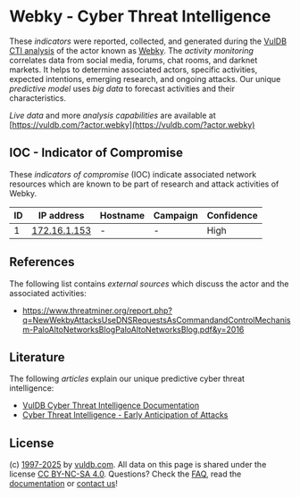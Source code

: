 # Webky - Cyber Threat Intelligence

These _indicators_ were reported, collected, and generated during the [VulDB CTI analysis](https://vuldb.com/?kb.cti) of the actor known as [Webky](https://vuldb.com/?actor.webky). The _activity monitoring_ correlates data from social media, forums, chat rooms, and darknet markets. It helps to determine associated actors, specific activities, expected intentions, emerging research, and ongoing attacks. Our unique _predictive model_ uses _big data_ to forecast activities and their characteristics.

_Live data_ and more _analysis capabilities_ are available at [https://vuldb.com/?actor.webky](https://vuldb.com/?actor.webky)

## IOC - Indicator of Compromise

These _indicators of compromise_ (IOC) indicate associated network resources which are known to be part of research and attack activities of Webky.

ID | IP address | Hostname | Campaign | Confidence
-- | ---------- | -------- | -------- | ----------
1 | [172.16.1.153](https://vuldb.com/?ip.172.16.1.153) | - | - | High

## References

The following list contains _external sources_ which discuss the actor and the associated activities:

* https://www.threatminer.org/report.php?q=NewWekbyAttacksUseDNSRequestsAsCommandandControlMechanism-PaloAltoNetworksBlogPaloAltoNetworksBlog.pdf&y=2016

## Literature

The following _articles_ explain our unique predictive cyber threat intelligence:

* [VulDB Cyber Threat Intelligence Documentation](https://vuldb.com/?kb.cti)
* [Cyber Threat Intelligence - Early Anticipation of Attacks](https://www.scip.ch/en/?labs.20201022)

## License

(c) [1997-2025](https://vuldb.com/?kb.changelog) by [vuldb.com](https://vuldb.com/?kb.about). All data on this page is shared under the license [CC BY-NC-SA 4.0](https://creativecommons.org/licenses/by-nc-sa/4.0/). Questions? Check the [FAQ](https://vuldb.com/?kb.faq), read the [documentation](https://vuldb.com/?kb) or [contact us](https://vuldb.com/?contact)!
